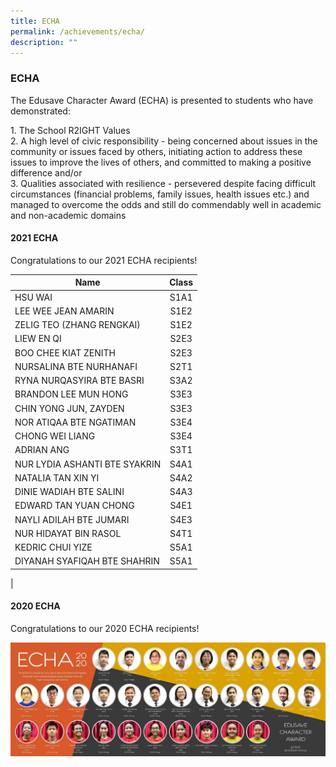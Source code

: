 ```yaml
---
title: ECHA
permalink: /achievements/echa/
description: ""
---
```

### **ECHA**
The Edusave Character Award (ECHA) is presented to students who have demonstrated:

1\.  The School R2IGHT Values<br>
2\.  A high level of civic responsibility - being concerned about issues in the community or issues faced by others, initiating action to address these issues to improve the lives of others, and committed to making a positive difference and/or<br>
3\.  Qualities associated with resilience - persevered despite facing difficult circumstances (financial problems, family issues, health issues etc.) and managed to overcome the odds and still do commendably well in academic and non-academic domains

#### **2021 ECHA**
Congratulations to our 2021 ECHA recipients!

| Name | Class |
|---|:---:|
| HSU WAI | S1A1 |
| LEE WEE JEAN AMARIN | S1E2 |
| ZELIG TEO (ZHANG RENGKAI) | S1E2 |
| LIEW EN QI | S2E3 |
| BOO CHEE KIAT ZENITH | S2E3 |
| NURSALINA BTE NURHANAFI | S2T1 |
| RYNA NURQASYIRA BTE BASRI | S3A2 |
| BRANDON LEE MUN HONG | S3E3 |
| CHIN YONG JUN, ZAYDEN | S3E3 |
| NOR ATIQAA BTE NGATIMAN | S3E4 |
| CHONG WEI LIANG | S3E4 |
| ADRIAN ANG | S3T1 |
| NUR LYDIA ASHANTI BTE SYAKRIN | S4A1 |
| NATALIA TAN XIN YI | S4A2 |
| DINIE WADIAH BTE SALINI | S4A3 |
| EDWARD TAN YUAN CHONG | S4E1 |
| NAYLI ADILAH BTE JUMARI | S4E3 |
| NUR HIDAYAT BIN RASOL | S4T1 |
| KEDRIC CHUI YIZE | S5A1 |
| DIYANAH SYAFIQAH BTE SHAHRIN | S5A1 |
|

#### **2020 ECHA**
Congratulations to our 2020 ECHA recipients!

![](/images/echa%201.jpg)